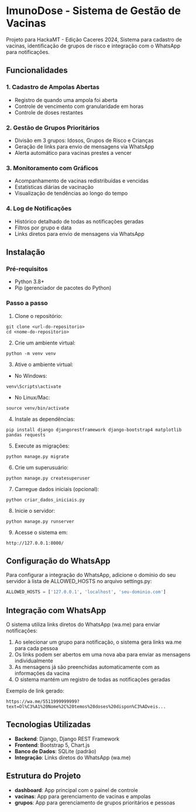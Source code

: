# ImunoDose - Sistema de Gestão de Vacinas

Projeto para HackaMT - Edição Caceres 2024, 
Sistema para cadastro de vacinas, identificação de grupos de risco e integração com o WhatsApp para notificações.

## Funcionalidades

### 1. Cadastro de Ampolas Abertas
- Registro de quando uma ampola foi aberta
- Controle de vencimento com granularidade em horas
- Controle de doses restantes

### 2. Gestão de Grupos Prioritários
- Divisão em 3 grupos: Idosos, Grupos de Risco e Crianças
- Geração de links para envio de mensagens via WhatsApp
- Alerta automático para vacinas prestes a vencer

### 3. Monitoramento com Gráficos
- Acompanhamento de vacinas redistribuídas e vencidas
- Estatísticas diárias de vacinação
- Visualização de tendências ao longo do tempo

### 4. Log de Notificações
- Histórico detalhado de todas as notificações geradas
- Filtros por grupo e data
- Links diretos para envio de mensagens via WhatsApp

## Instalação

### Pré-requisitos
- Python 3.8+
- Pip (gerenciador de pacotes do Python)

### Passo a passo

1. Clone o repositório:
```
git clone <url-do-repositorio>
cd <nome-do-repositorio>
```

2. Crie um ambiente virtual:
```
python -m venv venv
```

3. Ative o ambiente virtual:
- No Windows:
```
venv\Scripts\activate
```
- No Linux/Mac:
```
source venv/bin/activate
```

4. Instale as dependências:
```
pip install django djangorestframework django-bootstrap4 matplotlib pandas requests
```

5. Execute as migrações:
```
python manage.py migrate
```

6. Crie um superusuário:
```
python manage.py createsuperuser
```

7. Carregue dados iniciais (opcional):
```
python criar_dados_iniciais.py
```

8. Inicie o servidor:
```
python manage.py runserver
```

9. Acesse o sistema em:
```
http://127.0.0.1:8000/
```

## Configuração do WhatsApp

Para configurar a integração do WhatsApp, adicione o domínio do seu servidor à lista de ALLOWED_HOSTS no arquivo settings.py:

```python
ALLOWED_HOSTS = ['127.0.0.1', 'localhost', 'seu-dominio.com']
```

## Integração com WhatsApp

O sistema utiliza links diretos do WhatsApp (wa.me) para enviar notificações:

1. Ao selecionar um grupo para notificação, o sistema gera links wa.me para cada pessoa
2. Os links podem ser abertos em uma nova aba para enviar as mensagens individualmente
3. As mensagens já são preenchidas automaticamente com as informações da vacina
4. O sistema mantém um registro de todas as notificações geradas

Exemplo de link gerado:
```
https://wa.me/5511999999999?text=Ol%C3%A1%20Nome%2C%20temos%20doses%20dispon%C3%ADveis...
```

## Tecnologias Utilizadas

- **Backend**: Django, Django REST Framework
- **Frontend**: Bootstrap 5, Chart.js
- **Banco de Dados**: SQLite (padrão)
- **Integração**: Links diretos do WhatsApp (wa.me)

## Estrutura do Projeto

- **dashboard**: App principal com o painel de controle
- **vacinas**: App para gerenciamento de vacinas e ampolas
- **grupos**: App para gerenciamento de grupos prioritários e pessoas 
